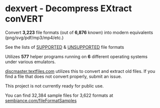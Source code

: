# dexvert - **D**ecompress **EX**tract con**VERT**
Convert **3,223** file formats (out of **6,876** known) into modern equivalents (png/svg/pdf/mp3/mp4/etc.)

See the lists of [SUPPORTED](SUPPORTED.md) & [UNSUPPORTED](UNSUPPORTED.md) file formats

Utilizes **577** helper programs running on **6** different operating systems under various emulators.

[discmaster.textfiles.com](http://discmaster.textfiles.com/) utilizes this to convert and extract old files. If you find a file that does not convert properly, submit an issue.

This project is not currently ready for public use.

You can find 32,384 sample files for 3,622 formats at [sembiance.com/fileFormatSamples](https://sembiance.com/fileFormatSamples/)
